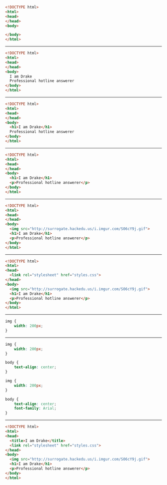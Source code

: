 ```html
<!DOCTYPE html>
<html>
<head>
</head>
<body>

</body>
</html>
```

--------------------------------------------------------------------------------

```html
<!DOCTYPE html>
<html>
<head>
</head>
<body>
  I am Drake
  Professional hotline answerer
</body>
</html>
```

--------------------------------------------------------------------------------

```html
<!DOCTYPE html>
<html>
<head>
</head>
<body>
  <h1>I am Drake</h1>
  Professional hotline answerer
</body>
</html>
```

--------------------------------------------------------------------------------

```html
<!DOCTYPE html>
<html>
<head>
</head>
<body>
  <h1>I am Drake</h1>
  <p>Professional hotline answerer</p>
</body>
</html>
```

--------------------------------------------------------------------------------

```html
<!DOCTYPE html>
<html>
<head>
</head>
<body>
  <img src="http://surrogate.hackedu.us/i.imgur.com/S06cY9j.gif">
  <h1>I am Drake</h1>
  <p>Professional hotline answerer</p>
</body>
</html>
```

--------------------------------------------------------------------------------

```html
<!DOCTYPE html>
<html>
<head>
  <link rel="stylesheet" href="styles.css">
</head>
<body>
  <img src="http://surrogate.hackedu.us/i.imgur.com/S06cY9j.gif">
  <h1>I am Drake</h1>
  <p>Professional hotline answerer</p>
</body>
</html>
```

--------------------------------------------------------------------------------

```css
img {
    width: 200px;
}
```

--------------------------------------------------------------------------------

```css
img {
    width: 200px;
}

body {
    text-align: center;
}
```

```css
img {
    width: 200px;
}

body {
    text-align: center;
    font-family: Arial;
}
```

--------------------------------------------------------------------------------

```html
<!DOCTYPE html>
<html>
<head>
  <title>I am Drake</title>
  <link rel="stylesheet" href="styles.css">
</head>
<body>
  <img src="http://surrogate.hackedu.us/i.imgur.com/S06cY9j.gif">
  <h1>I am Drake</h1>
  <p>Professional hotline answerer</p>
</body>
</html>
```
